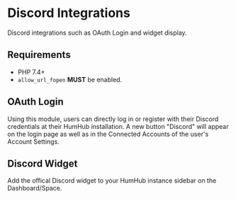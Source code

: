 # Discord Integrations

Discord integrations such as OAuth Login and widget display.

## Requirements
- PHP 7.4+
- `allow_url_fopen` **MUST** be enabled.

## OAuth Login
Using this module, users can directly log in or register with their Discord credentials at their HumHub installation.
A new button "Discord" will appear on the login page as well as in the Connected Accounts of the user's Account Settings.

## Discord Widget
Add the offical Discord widget to your HumHub instance sidebar on the Dashboard/Space.
